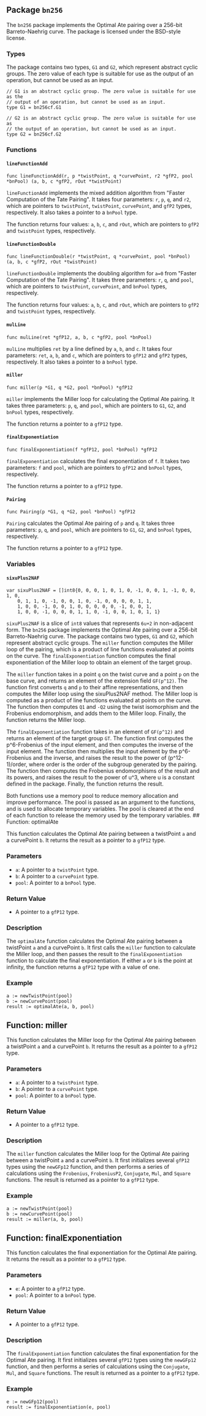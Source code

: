## Package `bn256`

The `bn256` package implements the Optimal Ate pairing over a 256-bit Barreto-Naehrig curve. The package is licensed under the BSD-style license.

### Types

The package contains two types, `G1` and `G2`, which represent abstract cyclic groups. The zero value of each type is suitable for use as the output of an operation, but cannot be used as an input.

```
// G1 is an abstract cyclic group. The zero value is suitable for use as the
// output of an operation, but cannot be used as an input.
type G1 = bn256cf.G1

// G2 is an abstract cyclic group. The zero value is suitable for use as
// the output of an operation, but cannot be used as an input.
type G2 = bn256cf.G2
```

### Functions

#### `lineFunctionAdd`

```
func lineFunctionAdd(r, p *twistPoint, q *curvePoint, r2 *gfP2, pool *bnPool) (a, b, c *gfP2, rOut *twistPoint)
```

`lineFunctionAdd` implements the mixed addition algorithm from "Faster Computation of the Tate Pairing". It takes four parameters: `r`, `p`, `q`, and `r2`, which are pointers to `twistPoint`, `twistPoint`, `curvePoint`, and `gfP2` types, respectively. It also takes a pointer to a `bnPool` type.

The function returns four values: `a`, `b`, `c`, and `rOut`, which are pointers to `gfP2` and `twistPoint` types, respectively.

#### `lineFunctionDouble`

```
func lineFunctionDouble(r *twistPoint, q *curvePoint, pool *bnPool) (a, b, c *gfP2, rOut *twistPoint)
```

`lineFunctionDouble` implements the doubling algorithm for `a=0` from "Faster Computation of the Tate Pairing". It takes three parameters: `r`, `q`, and `pool`, which are pointers to `twistPoint`, `curvePoint`, and `bnPool` types, respectively.

The function returns four values: `a`, `b`, `c`, and `rOut`, which are pointers to `gfP2` and `twistPoint` types, respectively.

#### `mulLine`

```
func mulLine(ret *gfP12, a, b, c *gfP2, pool *bnPool)
```

`mulLine` multiplies `ret` by a line defined by `a`, `b`, and `c`. It takes four parameters: `ret`, `a`, `b`, and `c`, which are pointers to `gfP12` and `gfP2` types, respectively. It also takes a pointer to a `bnPool` type.

#### `miller`

```
func miller(p *G1, q *G2, pool *bnPool) *gfP12
```

`miller` implements the Miller loop for calculating the Optimal Ate pairing. It takes three parameters: `p`, `q`, and `pool`, which are pointers to `G1`, `G2`, and `bnPool` types, respectively.

The function returns a pointer to a `gfP12` type.

#### `finalExponentiation`

```
func finalExponentiation(f *gfP12, pool *bnPool) *gfP12
```

`finalExponentiation` calculates the final exponentiation of `f`. It takes two parameters: `f` and `pool`, which are pointers to `gfP12` and `bnPool` types, respectively.

The function returns a pointer to a `gfP12` type.

#### `Pairing`

```
func Pairing(p *G1, q *G2, pool *bnPool) *gfP12
```

`Pairing` calculates the Optimal Ate pairing of `p` and `q`. It takes three parameters: `p`, `q`, and `pool`, which are pointers to `G1`, `G2`, and `bnPool` types, respectively.

The function returns a pointer to a `gfP12` type.

### Variables

#### `sixuPlus2NAF`

```
var sixuPlus2NAF = []int8{0, 0, 0, 1, 0, 1, 0, -1, 0, 0, 1, -1, 0, 0, 1, 0,
	0, 1, 1, 0, -1, 0, 0, 1, 0, -1, 0, 0, 0, 0, 1, 1,
	1, 0, 0, -1, 0, 0, 1, 0, 0, 0, 0, 0, -1, 0, 0, 1,
	1, 0, 0, -1, 0, 0, 0, 1, 1, 0, -1, 0, 0, 1, 0, 1, 1}
```

`sixuPlus2NAF` is a slice of `int8` values that represents `6u+2` in non-adjacent form. The `bn256` package implements the Optimal Ate pairing over a 256-bit Barreto-Naehrig curve. The package contains two types, `G1` and `G2`, which represent abstract cyclic groups. The `miller` function computes the Miller loop of the pairing, which is a product of line functions evaluated at points on the curve. The `finalExponentiation` function computes the final exponentiation of the Miller loop to obtain an element of the target group.

The `miller` function takes in a point `q` on the twist curve and a point `p` on the base curve, and returns an element of the extension field `GF(p^12)`. The function first converts `q` and `p` to their affine representations, and then computes the Miller loop using the sixuPlus2NAF method. The Miller loop is computed as a product of line functions evaluated at points on the curve. The function then computes `Q1` and `-Q2` using the twist isomorphism and the Frobenius endomorphism, and adds them to the Miller loop. Finally, the function returns the Miller loop.

The `finalExponentiation` function takes in an element of `GF(p^12)` and returns an element of the target group `GT`. The function first computes the p^6-Frobenius of the input element, and then computes the inverse of the input element. The function then multiplies the input element by the p^6-Frobenius and the inverse, and raises the result to the power of (p^12-1)/order, where order is the order of the subgroup generated by the pairing. The function then computes the Frobenius endomorphisms of the result and its powers, and raises the result to the power of u^3, where u is a constant defined in the package. Finally, the function returns the result.

Both functions use a memory pool to reduce memory allocation and improve performance. The pool is passed as an argument to the functions, and is used to allocate temporary variables. The pool is cleared at the end of each function to release the memory used by the temporary variables. ## Function: optimalAte

This function calculates the Optimal Ate pairing between a twistPoint `a` and a curvePoint `b`. It returns the result as a pointer to a `gfP12` type.

### Parameters

- `a`: A pointer to a `twistPoint` type.
- `b`: A pointer to a `curvePoint` type.
- `pool`: A pointer to a `bnPool` type.

### Return Value

- A pointer to a `gfP12` type.

### Description

The `optimalAte` function calculates the Optimal Ate pairing between a twistPoint `a` and a curvePoint `b`. It first calls the `miller` function to calculate the Miller loop, and then passes the result to the `finalExponentiation` function to calculate the final exponentiation. If either `a` or `b` is the point at infinity, the function returns a `gfP12` type with a value of one.

### Example

```
a := newTwistPoint(pool)
b := newCurvePoint(pool)
result := optimalAte(a, b, pool)
```

## Function: miller

This function calculates the Miller loop for the Optimal Ate pairing between a twistPoint `a` and a curvePoint `b`. It returns the result as a pointer to a `gfP12` type.

### Parameters

- `a`: A pointer to a `twistPoint` type.
- `b`: A pointer to a `curvePoint` type.
- `pool`: A pointer to a `bnPool` type.

### Return Value

- A pointer to a `gfP12` type.

### Description

The `miller` function calculates the Miller loop for the Optimal Ate pairing between a twistPoint `a` and a curvePoint `b`. It first initializes several `gfP12` types using the `newGFp12` function, and then performs a series of calculations using the `Frobenius`, `FrobeniusP2`, `Conjugate`, `Mul`, and `Square` functions. The result is returned as a pointer to a `gfP12` type.

### Example

```
a := newTwistPoint(pool)
b := newCurvePoint(pool)
result := miller(a, b, pool)
```

## Function: finalExponentiation

This function calculates the final exponentiation for the Optimal Ate pairing. It returns the result as a pointer to a `gfP12` type.

### Parameters

- `e`: A pointer to a `gfP12` type.
- `pool`: A pointer to a `bnPool` type.

### Return Value

- A pointer to a `gfP12` type.

### Description

The `finalExponentiation` function calculates the final exponentiation for the Optimal Ate pairing. It first initializes several `gfP12` types using the `newGFp12` function, and then performs a series of calculations using the `Conjugate`, `Mul`, and `Square` functions. The result is returned as a pointer to a `gfP12` type.

### Example

```
e := newGFp12(pool)
result := finalExponentiation(e, pool)
```